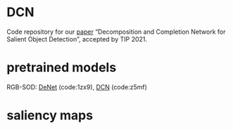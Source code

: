 # DCN
Code repository for our [paper](https://ieeexplore.ieee.org/document/9479697) “Decomposition and Completion Network for Salient Object Detection”, accepted by TIP 2021.

# pretrained models
RGB-SOD:  [DeNet](https://pan.baidu.com/s/1vZN8HPeTrCBbnLZV4skD-g) (code:1zx9), [DCN](https://pan.baidu.com/s/1SeBQd9_Fx0huVl7c1tMnsA) (code:z5mf)

# saliency maps
